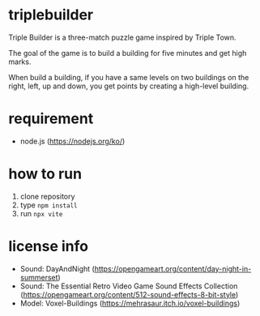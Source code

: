 # triplebuilder
Triple Builder is a three-match puzzle game inspired by Triple Town.

The goal of the game is to build a building for five minutes and get high marks.

When build a building, if you have a same levels on two buildings on the right, left, up and down, you get points by creating a high-level building.

# requirement
- node.js (https://nodejs.org/ko/)

# how to run
1. clone repository
2. type <code>npm install</code>
3. run <code>npx vite</code>

# license info
- Sound: DayAndNight (https://opengameart.org/content/day-night-in-summerset)
- Sound: The Essential Retro Video Game Sound Effects Collection (https://opengameart.org/content/512-sound-effects-8-bit-style)
- Model: Voxel-Buildings (https://mehrasaur.itch.io/voxel-buildings)
